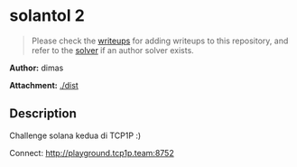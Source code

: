 # solantol 2

> Please check the [writeups](./writeups/) for adding writeups to this repository, and refer to the [solver](./solver/) if an author solver exists.

**Author:** dimas

**Attachment:** [./dist](./dist)


## Description
Challenge solana kedua di TCP1P :)

Connect: http://playground.tcp1p.team:8752
